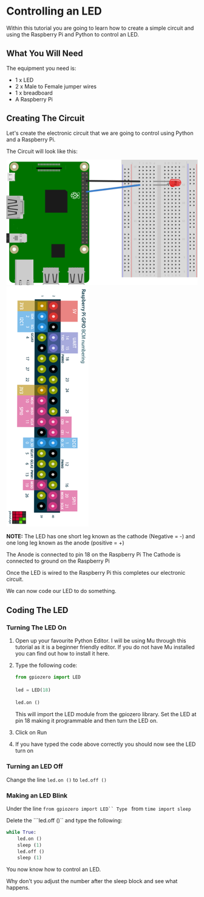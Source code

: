 # Controlling an LED

Within this tutorial you are going to learn how to create a simple circuit and using the Raspberry Pi and Python to control an LED.

## What You Will Need

The equipment you need is:

* 1 x LED
* 2 x Male to Female jumper wires
* 1 x breadboard
* A Raspberry Pi

## Creating The Circuit

Let's create the electronic circuit that we are going to control using Python and a Raspberry Pi.

The Circuit will look like this:

![LED Circuit](Images/LEDCircuit.png) ![GPIO pin out](Images/PinOut.png)

**NOTE:** The LED has one short leg known as the cathode (Negative = -) and one long leg known as the anode (positive = +)

The Anode is connected to pin 18 on the Raspberry Pi
The Cathode is connected to ground on the Raspberry Pi

Once the LED is wired to the Raspberry Pi this completes our electronic circuit.

We can now code our LED to do something.

## Coding The LED

### Turning The LED On

1. Open up your favourite Python Editor. I will be using Mu through this tutorial as it is a beginner friendly editor. If you do not have Mu installed you can find out how to install it here.

2. Type the following code:

   ```python
   from gpiozero import LED

   led = LED(18)

   led.on ()
   ```

   This will import the LED module from the gpiozero library. Set the LED at pin 18 making it programmable and then turn the LED on.

3. Click on Run

4. If you have typed the code above correctly you should now see the LED turn on

### Turning an LED Off

Change the line ```led.on ()``` to ```led.off ()```

### Making an LED Blink

Under the line ```from gpiozero import LED`` Type ``` from ```time import sleep```

Delete the ```led.off ()`` and type the following:
``` Python
while True:
    led.on ()
    sleep (1)
    led.off ()
    sleep (1)
```

You now know how to control an LED.

Why don't you adjust the number after the sleep block and see what happens.